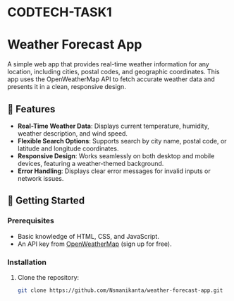 # CODTECH-TASK1

# Weather Forecast App

A simple web app that provides real-time weather information for any location, including cities, postal codes, and geographic coordinates. This app uses the OpenWeatherMap API to fetch accurate weather data and presents it in a clean, responsive design.

## 🌟 Features

- **Real-Time Weather Data**: Displays current temperature, humidity, weather description, and wind speed.
- **Flexible Search Options**: Supports search by city name, postal code, or latitude and longitude coordinates.
- **Responsive Design**: Works seamlessly on both desktop and mobile devices, featuring a weather-themed background.
- **Error Handling**: Displays clear error messages for invalid inputs or network issues.

## 🚀 Getting Started

### Prerequisites

- Basic knowledge of HTML, CSS, and JavaScript.
- An API key from [OpenWeatherMap](https://openweathermap.org/) (sign up for free).

### Installation

1. Clone the repository:
   ```bash
   git clone https://github.com/Nsmanikanta/weather-forecast-app.git


  
